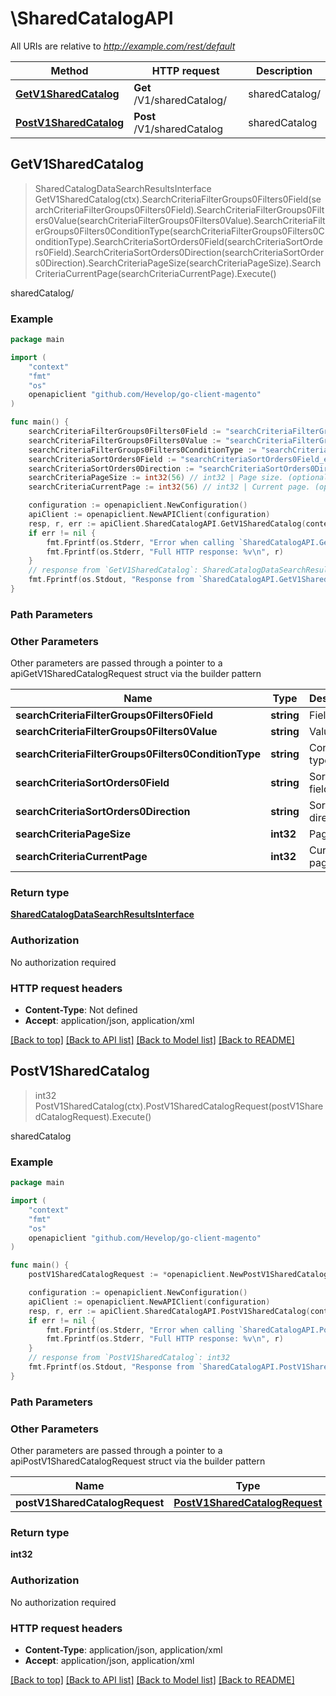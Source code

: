 # \SharedCatalogAPI

All URIs are relative to *http://example.com/rest/default*

Method | HTTP request | Description
------------- | ------------- | -------------
[**GetV1SharedCatalog**](SharedCatalogAPI.md#GetV1SharedCatalog) | **Get** /V1/sharedCatalog/ | sharedCatalog/
[**PostV1SharedCatalog**](SharedCatalogAPI.md#PostV1SharedCatalog) | **Post** /V1/sharedCatalog | sharedCatalog



## GetV1SharedCatalog

> SharedCatalogDataSearchResultsInterface GetV1SharedCatalog(ctx).SearchCriteriaFilterGroups0Filters0Field(searchCriteriaFilterGroups0Filters0Field).SearchCriteriaFilterGroups0Filters0Value(searchCriteriaFilterGroups0Filters0Value).SearchCriteriaFilterGroups0Filters0ConditionType(searchCriteriaFilterGroups0Filters0ConditionType).SearchCriteriaSortOrders0Field(searchCriteriaSortOrders0Field).SearchCriteriaSortOrders0Direction(searchCriteriaSortOrders0Direction).SearchCriteriaPageSize(searchCriteriaPageSize).SearchCriteriaCurrentPage(searchCriteriaCurrentPage).Execute()

sharedCatalog/



### Example

```go
package main

import (
	"context"
	"fmt"
	"os"
	openapiclient "github.com/Hevelop/go-client-magento"
)

func main() {
	searchCriteriaFilterGroups0Filters0Field := "searchCriteriaFilterGroups0Filters0Field_example" // string | Field (optional)
	searchCriteriaFilterGroups0Filters0Value := "searchCriteriaFilterGroups0Filters0Value_example" // string | Value (optional)
	searchCriteriaFilterGroups0Filters0ConditionType := "searchCriteriaFilterGroups0Filters0ConditionType_example" // string | Condition type (optional)
	searchCriteriaSortOrders0Field := "searchCriteriaSortOrders0Field_example" // string | Sorting field. (optional)
	searchCriteriaSortOrders0Direction := "searchCriteriaSortOrders0Direction_example" // string | Sorting direction. (optional)
	searchCriteriaPageSize := int32(56) // int32 | Page size. (optional)
	searchCriteriaCurrentPage := int32(56) // int32 | Current page. (optional)

	configuration := openapiclient.NewConfiguration()
	apiClient := openapiclient.NewAPIClient(configuration)
	resp, r, err := apiClient.SharedCatalogAPI.GetV1SharedCatalog(context.Background()).SearchCriteriaFilterGroups0Filters0Field(searchCriteriaFilterGroups0Filters0Field).SearchCriteriaFilterGroups0Filters0Value(searchCriteriaFilterGroups0Filters0Value).SearchCriteriaFilterGroups0Filters0ConditionType(searchCriteriaFilterGroups0Filters0ConditionType).SearchCriteriaSortOrders0Field(searchCriteriaSortOrders0Field).SearchCriteriaSortOrders0Direction(searchCriteriaSortOrders0Direction).SearchCriteriaPageSize(searchCriteriaPageSize).SearchCriteriaCurrentPage(searchCriteriaCurrentPage).Execute()
	if err != nil {
		fmt.Fprintf(os.Stderr, "Error when calling `SharedCatalogAPI.GetV1SharedCatalog``: %v\n", err)
		fmt.Fprintf(os.Stderr, "Full HTTP response: %v\n", r)
	}
	// response from `GetV1SharedCatalog`: SharedCatalogDataSearchResultsInterface
	fmt.Fprintf(os.Stdout, "Response from `SharedCatalogAPI.GetV1SharedCatalog`: %v\n", resp)
}
```

### Path Parameters



### Other Parameters

Other parameters are passed through a pointer to a apiGetV1SharedCatalogRequest struct via the builder pattern


Name | Type | Description  | Notes
------------- | ------------- | ------------- | -------------
 **searchCriteriaFilterGroups0Filters0Field** | **string** | Field | 
 **searchCriteriaFilterGroups0Filters0Value** | **string** | Value | 
 **searchCriteriaFilterGroups0Filters0ConditionType** | **string** | Condition type | 
 **searchCriteriaSortOrders0Field** | **string** | Sorting field. | 
 **searchCriteriaSortOrders0Direction** | **string** | Sorting direction. | 
 **searchCriteriaPageSize** | **int32** | Page size. | 
 **searchCriteriaCurrentPage** | **int32** | Current page. | 

### Return type

[**SharedCatalogDataSearchResultsInterface**](SharedCatalogDataSearchResultsInterface.md)

### Authorization

No authorization required

### HTTP request headers

- **Content-Type**: Not defined
- **Accept**: application/json, application/xml

[[Back to top]](#) [[Back to API list]](../README.md#documentation-for-api-endpoints)
[[Back to Model list]](../README.md#documentation-for-models)
[[Back to README]](../README.md)


## PostV1SharedCatalog

> int32 PostV1SharedCatalog(ctx).PostV1SharedCatalogRequest(postV1SharedCatalogRequest).Execute()

sharedCatalog



### Example

```go
package main

import (
	"context"
	"fmt"
	"os"
	openapiclient "github.com/Hevelop/go-client-magento"
)

func main() {
	postV1SharedCatalogRequest := *openapiclient.NewPostV1SharedCatalogRequest(*openapiclient.NewSharedCatalogDataSharedCatalogInterface("Name_example", "Description_example", int32(123), int32(123), "CreatedAt_example", int32(123), int32(123), int32(123))) // PostV1SharedCatalogRequest |  (optional)

	configuration := openapiclient.NewConfiguration()
	apiClient := openapiclient.NewAPIClient(configuration)
	resp, r, err := apiClient.SharedCatalogAPI.PostV1SharedCatalog(context.Background()).PostV1SharedCatalogRequest(postV1SharedCatalogRequest).Execute()
	if err != nil {
		fmt.Fprintf(os.Stderr, "Error when calling `SharedCatalogAPI.PostV1SharedCatalog``: %v\n", err)
		fmt.Fprintf(os.Stderr, "Full HTTP response: %v\n", r)
	}
	// response from `PostV1SharedCatalog`: int32
	fmt.Fprintf(os.Stdout, "Response from `SharedCatalogAPI.PostV1SharedCatalog`: %v\n", resp)
}
```

### Path Parameters



### Other Parameters

Other parameters are passed through a pointer to a apiPostV1SharedCatalogRequest struct via the builder pattern


Name | Type | Description  | Notes
------------- | ------------- | ------------- | -------------
 **postV1SharedCatalogRequest** | [**PostV1SharedCatalogRequest**](PostV1SharedCatalogRequest.md) |  | 

### Return type

**int32**

### Authorization

No authorization required

### HTTP request headers

- **Content-Type**: application/json, application/xml
- **Accept**: application/json, application/xml

[[Back to top]](#) [[Back to API list]](../README.md#documentation-for-api-endpoints)
[[Back to Model list]](../README.md#documentation-for-models)
[[Back to README]](../README.md)

